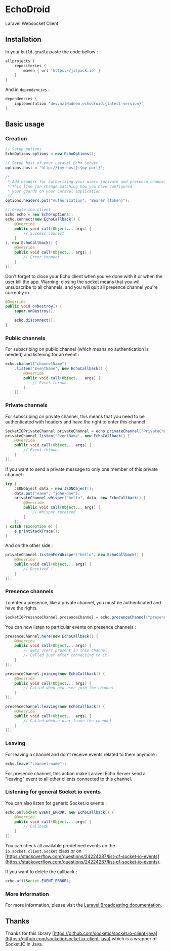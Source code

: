 # EchoDroid
Laravel Websocket Client

## Installation
In your ``build.gradle`` paste the code bellow :
```gradle
allprojects {
    repositories {
        maven { url 'https://jitpack.io' }
    }
}
```

And in ``dependencies`` :
`````gradle
dependencies {
    implementation 'dev.nzlNadeem.echodroid:{latest-version}'
}
`````

## Basic usage

### Creation

```java
// Setup options
EchoOptions options = new EchoOptions();

// Setup host of your Laravel Echo Server
options.host = "http://{my-host}:{my-port}";

/*
 * Add headers for authorizing your users (private and presence channels).
 * This line can change matching how you have configured
 * your guards on your Laravel application
 */
options.headers.put("Authorization", "Bearer {token}");

// Create the client
Echo echo = new Echo(options);
echo.connect(new EchoCallback() {
    @Override
    public void call(Object... args) {
        // Success connect
    }
}, new EchoCallback() {
    @Override
    public void call(Object... args) {
        // Error connect
    }
});
```

Don't forget to close your Echo client when you've done with it or when
the user kill the app.
Warning: closing the socket means that you wil unsubscribe to all channels, and you will quit all presence channel you're currently in.

```java
@Override
public void onDestroy() {
    super.onDestroy();

    echo.disconnect();
}
```

### Public channels

For subscribing on public channel (which means no authentication is needed) and listening for an event :

```java
echo.channel("channelName")
    .listen("EventName", new EchoCallback() {
        @Override
        public void call(Object... args) {
            // Event thrown.
        }
    });
```

### Private channels

For subscribing on private channel, this means that you need to be authenticated with headers and have the right to
enter this channel :

```java
SocketIOPrivateChannel privateChannel = echo.privateChannel("PrivateChannelName");
privateChannel.listen("EventName", new EchoCallback() {
    @Override
    public void call(Object... args) {
        // Event thrown.
    }
});
```

If you want to send a private message to only one member of this private channel :

```java
try {
    JSONObject data = new JSONObject();
    data.put("name", "john-doe");
    privateChannel.whisper("hello", data, new EchoCallback() {
        @Override
        public void call(Object... args) {
            // Whisper received
        }
    });
} catch (Exception e) {
    e.printStackTrace();
}
```

And on the other side :

```java
privateChannel.listenForWhisper("hello", new EchoCallback() {
    @Override
    public void call(Object... args) {
        // Received !
    }
});
```


### Presence channels

To enter a presence, like a private channel, you must be authenticated and have the rights.

```java
SocketIOPresenceChannel presenceChannel = echo.presenceChannel("presence-channel");
```

You can now listen to particular events on presence channels :

```java
presenceChannel.here(new EchoCallback() {
    @Override
    public void call(Object... args) {
        // Gets users present in this channel.
        // Called just after connecting to it.
    }
});

presenceChannel.joining(new EchoCallback() {
    @Override
    public void call(Object... args) {
        // Called when new user join the channel.
    }
});

presenceChannel.leaving(new EchoCallback() {
    @Override
    public void call(Object... args) {
        // Called when a user leave the channel
    }
});
```

### Leaving

For leaving a channel and don't receive events related to them anymore :

```java
echo.leave("channel-name");
```

For presence channel, this action make Laravel Echo Server send a "leaving" event to all other clients connected to this channel.

### Listening for general Socket.io events

You can also listen for generic Socket.io events :

```java
echo.on(Socket.EVENT_ERROR, new EchoCallback() {
    @Override
    public void call(Object... args) {
        // Callback
    }
});
```

You can check all available predefined events on the `io.socket.client.Socket` class or on [https://stackoverflow.com/questions/24224287/list-of-socket-io-events](https://stackoverflow.com/questions/24224287/list-of-socket-io-events).

If you want to delete the callback :

```java
echo.off(Socket.EVENT_ERROR);
```

### More information

For more information, please visit the [Laravel Broadcasting documentation](https://laravel.com/docs/8.x/broadcasting).

## Thanks

Thanks for this library [https://github.com/socketio/socket.io-client-java](https://github.com/socketio/socket.io-client-java) which is a wrapper of Socket.IO in Java.